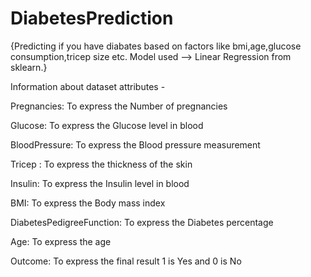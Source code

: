 # DiabetesPrediction

{Predicting if you have diabates based on factors like bmi,age,glucose consumption,tricep size etc.
Model used --> Linear Regression from sklearn.}

Information about dataset attributes -

Pregnancies: To express the Number of pregnancies

Glucose: To express the Glucose level in blood

BloodPressure: To express the Blood pressure measurement

Tricep : To express the thickness of the skin

Insulin: To express the Insulin level in blood

BMI: To express the Body mass index

DiabetesPedigreeFunction: To express the Diabetes percentage

Age: To express the age

Outcome: To express the final result 1 is Yes and 0 is No
